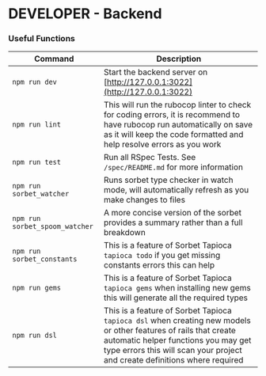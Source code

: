 # DEVELOPER - Backend

### Useful Functions

| Command                        | Description                                                                                                                                                                                                                            |
|--------------------------------|----------------------------------------------------------------------------------------------------------------------------------------------------------------------------------------------------------------------------------------|
| `npm run dev`                  | Start the backend server on [http://127.0.0.1:3022](http://127.0.0.1:3022)                                                                                                                                                             |
| `npm run lint`                 | This will run the rubocop linter to check for coding errors, it is recommend to have rubocop run automatically on save as it will keep the code formatted and help resolve errors as you work                                          |
| `npm run test`                 | Run all RSpec Tests. See `/spec/README.md` for more information                                                                                                                                                                        |
| `npm run sorbet_watcher`       | Runs sorbet type checker in watch mode, will automatically refresh as you make changes to files                                                                                                                                        |
| `npm run sorbet_spoom_watcher` | A more concise version of the sorbet provides a summary rather than a full breakdown                                                                                                                                                   |
| `npm run sorbet_constants`     | This is a feature of Sorbet Tapioca `tapioca todo` if you get missing constants errors this can help                                                                                                                                   |
| `npm run gems`                 | This is a feature of Sorbet Tapioca `tapioca gems` when installing new gems this will generate all the required types                                                                                                                  |
| `npm run dsl`                  | This is a feature of Sorbet Tapioca `tapioca dsl` when creating new models or other features of rails that create automatic helper functions you may get type errors this will scan your project and create definitions where required |
